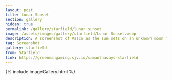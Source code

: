 ```yaml
---
layout: post
title: Lunar Sunset
section: gallery
hidden: true
permalink: /gallery/starfield/lunar sunset
image: /assets/images/gallery/starfield/Lunar Sunset.webp
description: A screenshot of Vasco as the sun sets on an unknown moon from Starfield, taken by Samantha Says.
tag: Screenshot
gallery: starfield
from: Starfield
link: https://greenmangaming.sjv.io/samanthasays-starfield
---
```

{% include imageGallery.html %}